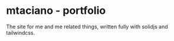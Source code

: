 # mtaciano - portfolio

The site for me and me related things, written fully with solidjs and tailwindcss.
